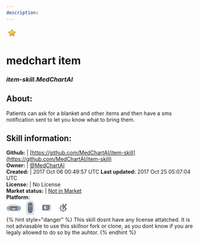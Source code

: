 ```yaml
---    
description:   
---    
```

![](../.gitbook/assets/star.png)  
# medchart item  
### _item-skill.MedChartAI_  
## About:  
Patients can ask for a blanket and other items and then have a sms notification sent to let you know what to bring them.

## Skill information:  
**Github:** | [https://github.com/MedChartAI/item-skill](https://github.com/MedChartAI/item-skill)  
**Owner:** | [@MedChartAI](https://github.com/MedChartAI)  
**Created:** | 2017 Oct 06 00:49:57 UTC  **Last updated:** 2017 Oct 25 05:07:04 UTC  
**License:** | No License  
**Market status:** | [Not in Market](https://market.mycroft.ai/skill/)  
**Platform:**  
 ![](../.gitbook/assets/mark-1-icon.png)  ![](../.gitbook/assets/mark-2-icon.png)  ![](../.gitbook/assets/picroft-icon.png)  ![](../.gitbook/assets/kde.png)   
{% hint style="danger" %}
This skill dosnt have any license attatched. It is not adviasable to use this skillnor fork or clone, as you dont know if you are legaly allowed to do so by the auhtor.
{% endhint %}
